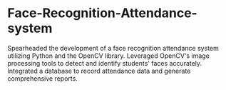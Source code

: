 # Face-Recognition-Attendance-system
Spearheaded the development of a face recognition attendance system utilizing Python and the OpenCV library. Leveraged OpenCV's image processing tools to detect and identify students' faces accurately. Integrated a database to record attendance data and generate comprehensive reports.
